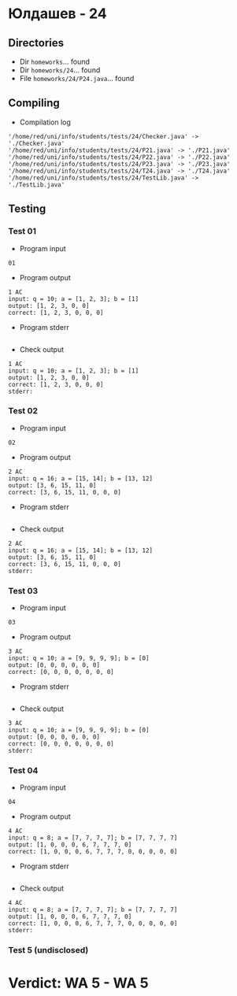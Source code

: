 # Юлдашев - 24
## Directories
- Dir `homeworks`... found
- Dir `homeworks/24`... found
- File `homeworks/24/P24.java`... found
## Compiling
- Compilation log
```
'/home/red/uni/info/students/tests/24/Checker.java' -> './Checker.java'
'/home/red/uni/info/students/tests/24/P21.java' -> './P21.java'
'/home/red/uni/info/students/tests/24/P22.java' -> './P22.java'
'/home/red/uni/info/students/tests/24/P23.java' -> './P23.java'
'/home/red/uni/info/students/tests/24/T24.java' -> './T24.java'
'/home/red/uni/info/students/tests/24/TestLib.java' -> './TestLib.java'

```
## Testing
### Test 01
- Program input
```
01

```
- Program output
```
1 AC
input: q = 10; a = [1, 2, 3]; b = [1]
output: [1, 2, 3, 0, 0]
correct: [1, 2, 3, 0, 0, 0]

```
- Program stderr
```

```
- Check output
```
1 AC
input: q = 10; a = [1, 2, 3]; b = [1]
output: [1, 2, 3, 0, 0]
correct: [1, 2, 3, 0, 0, 0]
stderr:

```
### Test 02
- Program input
```
02

```
- Program output
```
2 AC
input: q = 16; a = [15, 14]; b = [13, 12]
output: [3, 6, 15, 11, 0]
correct: [3, 6, 15, 11, 0, 0, 0]

```
- Program stderr
```

```
- Check output
```
2 AC
input: q = 16; a = [15, 14]; b = [13, 12]
output: [3, 6, 15, 11, 0]
correct: [3, 6, 15, 11, 0, 0, 0]
stderr:

```
### Test 03
- Program input
```
03

```
- Program output
```
3 AC
input: q = 10; a = [9, 9, 9, 9]; b = [0]
output: [0, 0, 0, 0, 0, 0]
correct: [0, 0, 0, 0, 0, 0, 0]

```
- Program stderr
```

```
- Check output
```
3 AC
input: q = 10; a = [9, 9, 9, 9]; b = [0]
output: [0, 0, 0, 0, 0, 0]
correct: [0, 0, 0, 0, 0, 0, 0]
stderr:

```
### Test 04
- Program input
```
04

```
- Program output
```
4 AC
input: q = 8; a = [7, 7, 7, 7]; b = [7, 7, 7, 7]
output: [1, 0, 0, 0, 6, 7, 7, 7, 0]
correct: [1, 0, 0, 0, 6, 7, 7, 7, 0, 0, 0, 0, 0]

```
- Program stderr
```

```
- Check output
```
4 AC
input: q = 8; a = [7, 7, 7, 7]; b = [7, 7, 7, 7]
output: [1, 0, 0, 0, 6, 7, 7, 7, 0]
correct: [1, 0, 0, 0, 6, 7, 7, 7, 0, 0, 0, 0, 0]
stderr:

```
### Test 5 (undisclosed)
# Verdict: **WA 5** - WA 5
